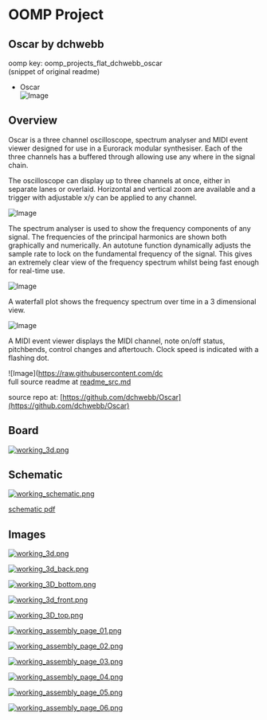# OOMP Project  
## Oscar  by dchwebb  
  
oomp key: oomp_projects_flat_dchwebb_oscar  
(snippet of original readme)  
  
- Oscar  
![Image](https://raw.githubusercontent.com/dchwebb/Oscar/master/Graphics/OscAB.jpg "icon")  
  
Overview  
--------  
  
Oscar is a three channel oscilloscope, spectrum analyser and MIDI event viewer designed for use in a Eurorack modular synthesiser. Each of the three channels has a buffered through allowing use any where in the signal chain.  
  
The oscilloscope can display up to three channels at once, either in separate lanes or overlaid. Horizontal and vertical zoom are available and a trigger with adjustable x/y can be applied to any channel.  
  
![Image](https://raw.githubusercontent.com/dchwebb/Oscar/master/Graphics/OscA.jpg "icon")  
  
The spectrum analyser is used to show the frequency components of any signal. The frequencies of the principal harmonics are shown both graphically and numerically. An autotune function dynamically adjusts the sample rate to lock on the fundamental frequency of the signal. This gives an extremely clear view of the frequency spectrum whilst being fast enough for real-time use.  
  
![Image](https://raw.githubusercontent.com/dchwebb/Oscar/master/Graphics/Spectrum.jpg "icon")  
  
A waterfall plot shows the frequency spectrum over time in a 3 dimensional view.  
  
![Image](https://raw.githubusercontent.com/dchwebb/Oscar/master/Graphics/WaterfallA.jpg "icon")  
  
A MIDI event viewer displays the MIDI channel, note on/off status, pitchbends, control changes and aftertouch. Clock speed is indicated with a flashing dot.   
  
![Image](https://raw.githubusercontent.com/dc  
  full source readme at [readme_src.md](readme_src.md)  
  
source repo at: [https://github.com/dchwebb/Oscar](https://github.com/dchwebb/Oscar)  
## Board  
  
[![working_3d.png](working_3d_600.png)](working_3d.png)  
## Schematic  
  
[![working_schematic.png](working_schematic_600.png)](working_schematic.png)  
  
[schematic pdf](working_schematic.pdf)  
## Images  
  
[![working_3d.png](working_3d_140.png)](working_3d.png)  
  
[![working_3d_back.png](working_3d_back_140.png)](working_3d_back.png)  
  
[![working_3D_bottom.png](working_3D_bottom_140.png)](working_3D_bottom.png)  
  
[![working_3d_front.png](working_3d_front_140.png)](working_3d_front.png)  
  
[![working_3D_top.png](working_3D_top_140.png)](working_3D_top.png)  
  
[![working_assembly_page_01.png](working_assembly_page_01_140.png)](working_assembly_page_01.png)  
  
[![working_assembly_page_02.png](working_assembly_page_02_140.png)](working_assembly_page_02.png)  
  
[![working_assembly_page_03.png](working_assembly_page_03_140.png)](working_assembly_page_03.png)  
  
[![working_assembly_page_04.png](working_assembly_page_04_140.png)](working_assembly_page_04.png)  
  
[![working_assembly_page_05.png](working_assembly_page_05_140.png)](working_assembly_page_05.png)  
  
[![working_assembly_page_06.png](working_assembly_page_06_140.png)](working_assembly_page_06.png)  
